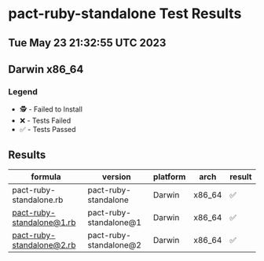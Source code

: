 # pact-ruby-standalone Test Results
## Tue May 23 21:32:55 UTC 2023
## Darwin x86_64
### Legend
- 🕵️ - Failed to Install
- ❌ - Tests Failed
- ✅ - Tests Passed

## Results
| formula | version | platform | arch | result |
| ------- | ------- | -------- | ---- | ------ |
| pact-ruby-standalone.rb | pact-ruby-standalone | Darwin | x86_64 | ✅ |
| pact-ruby-standalone@1.rb | pact-ruby-standalone@1 | Darwin | x86_64 | ✅ |
| pact-ruby-standalone@2.rb | pact-ruby-standalone@2 | Darwin | x86_64 | ✅ |
